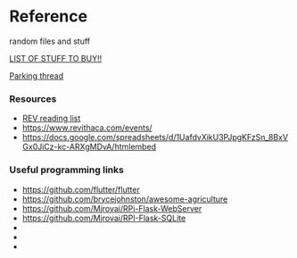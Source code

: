# Reference
random files and stuff

[LIST OF STUFF TO BUY!!](buy.md)

[Parking thread](rev-parking.png)

### Resources
- [REV reading list](https://docs.google.com/document/d/1tJlTiknf-vGsDc-3-8nxgw7ikTNbWmIcQaX1IdHrYSI/)
- https://www.revithaca.com/events/
- https://docs.google.com/spreadsheets/d/1UafdvXikU3PJpgKFzSn_8BxVGx0JiCz-kc-ARXgMDvA/htmlembed


### Useful programming links
- https://github.com/flutter/flutter
- https://github.com/brycejohnston/awesome-agriculture
- https://github.com/Mjrovai/RPi-Flask-WebServer
- https://github.com/Mjrovai/RPI-Flask-SQLite
- 
- 
- 
